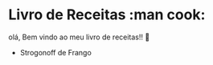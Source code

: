 # Livro de Receitas :man cook:
olá, Bem vindo ao meu livro de receitas!! :wave:
 - Strogonoff de Frango